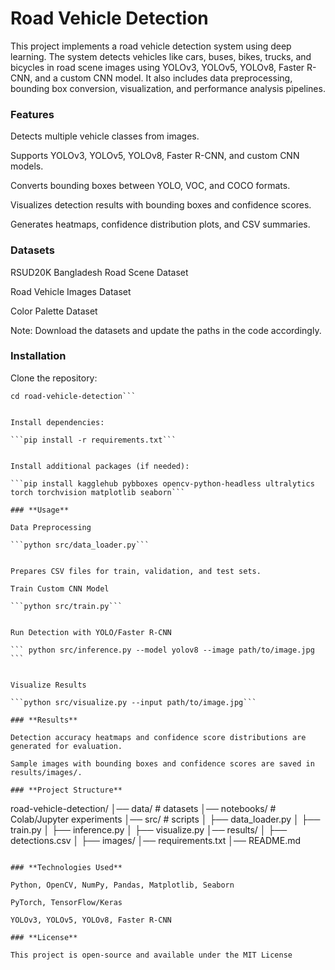 # **Road Vehicle Detection**

This project implements a road vehicle detection system using deep learning. The system detects vehicles like cars, buses, bikes, trucks, and bicycles in road scene images using YOLOv3, YOLOv5, YOLOv8, Faster R-CNN, and a custom CNN model. It also includes data preprocessing, bounding box conversion, visualization, and performance analysis pipelines.

### **Features**

Detects multiple vehicle classes from images.

Supports YOLOv3, YOLOv5, YOLOv8, Faster R-CNN, and custom CNN models.

Converts bounding boxes between YOLO, VOC, and COCO formats.

Visualizes detection results with bounding boxes and confidence scores.

Generates heatmaps, confidence distribution plots, and CSV summaries.

### **Datasets**

RSUD20K Bangladesh Road Scene Dataset

Road Vehicle Images Dataset

Color Palette Dataset

Note: Download the datasets and update the paths in the code accordingly.

### **Installation**

Clone the repository:

```git clone https://github.com/<your-username>/road-vehicle-detection.git
cd road-vehicle-detection```


Install dependencies:

```pip install -r requirements.txt```


Install additional packages (if needed):

```pip install kagglehub pybboxes opencv-python-headless ultralytics torch torchvision matplotlib seaborn```

### **Usage**

Data Preprocessing

```python src/data_loader.py```


Prepares CSV files for train, validation, and test sets. 

Train Custom CNN Model

```python src/train.py```


Run Detection with YOLO/Faster R-CNN

``` python src/inference.py --model yolov8 --image path/to/image.jpg ```


Visualize Results

```python src/visualize.py --input path/to/image.jpg```

### **Results**

Detection accuracy heatmaps and confidence score distributions are generated for evaluation.

Sample images with bounding boxes and confidence scores are saved in results/images/.

### **Project Structure**
```
road-vehicle-detection/
│── data/                 # datasets
│── notebooks/            # Colab/Jupyter experiments
│── src/                  # scripts
│    ├── data_loader.py
│    ├── train.py
│    ├── inference.py
│    ├── visualize.py
│── results/
│    ├── detections.csv
│    ├── images/
│── requirements.txt
│── README.md
```

### **Technologies Used**

Python, OpenCV, NumPy, Pandas, Matplotlib, Seaborn

PyTorch, TensorFlow/Keras

YOLOv3, YOLOv5, YOLOv8, Faster R-CNN

### **License**

This project is open-source and available under the MIT License
